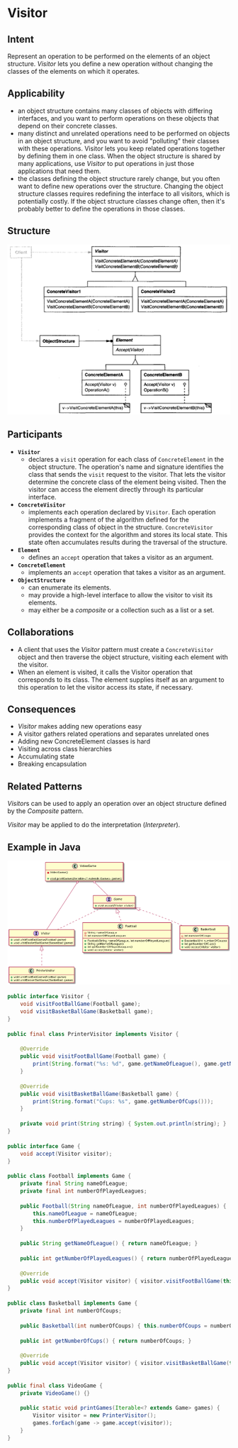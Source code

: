 # Visitor

## Intent

Represent an operation to be performed on the elements of an object structure. *Visitor* lets you define a new operation without changing the classes of the elements on which it operates.

## Applicability

* an object structure contains many classes of objects with differing interfaces, and you want to perform operations on these objects that depend on their concrete classes.
* many distinct and unrelated operations need to be performed on objects in an object structure, and you want to avoid "polluting" their classes with these operations. Visitor lets you keep related operations together by defining them in one class. When the object structure is shared by many applications, use *Visitor* to put operations in just those applications that need them.
* the classes defining the object structure rarely change, but you often want to define new operations over the structure. Changing the object structure classes requires redefining the interface to all visitors, which is potentially costly. If the object structure classes change often, then it's probably better to define the operations in those classes.

## Structure

![Image of the structure for the Visitor Pattern](./image/visitor.png "Structure for the Visitor Pattern")

## Participants

* **`Visitor`**
  - declares a `visit` operation for each class of `ConcreteElement` in the object structure. The operation's name and signature identifies the class that sends the `visit` request to the visitor. That lets the visitor determine the concrete class of the element being visited. Then the visitor can access the element directly through its particular interface.
* **`ConcreteVisitor`**
  - implements each operation declared by `Visitor`. Each operation implements a fragment of the algorithm defined for the corresponding class of object in the structure. `ConcreteVisitor` provides the context for the algorithm and stores its local state. This state often accumulates results during the traversal of the structure.
* **`Element`**
  - defines an `accept` operation that takes a visitor as an argument.
* **`ConcreteElement`**
  - implements an `accept` operation that takes a visitor as an argument.
* **`ObjectStructure`**
  - can enumerate its elements.
  - may provide a high-level interface to allow the visitor to visit its elements.
  - may either be a *composite* or a collection such as a list or a set.

## Collaborations

* A client that uses the *Visitor* pattern must create a `ConcreteVisitor` object and then traverse the object structure, visiting each element with the visitor.
* When an element is visited, it calls the Visitor operation that corresponds to its class. The element supplies itself as an argument to this operation to let the visitor access its state, if necessary.

## Consequences

* *Visitor* makes adding new operations easy
* A visitor gathers related operations and separates unrelated ones
* Adding new ConcreteElement classes is hard
* Visiting across class hierarchies
* Accumulating state
* Breaking encapsulation

## Related Patterns

*Visitor*s can be used to apply an operation over an object structure defined by the *Composite* pattern.

*Visitor* may be applied to do the interpretation (*Interpreter*).

## Example in Java

![Class Diagram for Visitor](./image/code_class_design.png "Class Diagram for Visitor pattern example")

```java
public interface Visitor {
    void visitFootBallGame(Football game);
    void visitBasketBallGame(Basketball game);
}

public final class PrinterVisitor implements Visitor {

    @Override
    public void visitFootBallGame(Football game) {
        print(String.format("%s: %d", game.getNameOfLeague(), game.getNumberOfPlayedLeagues()));
    }

    @Override
    public void visitBasketBallGame(Basketball game) {
        print(String.format("Cups: %s", game.getNumberOfCups()));
    }

    private void print(String string) { System.out.println(string); }
}

public interface Game {
    void accept(Visitor visitor);
}

public class Football implements Game {
    private final String nameOfLeague;
    private final int numberOfPlayedLeagues;

    public Football(String nameOfLeague, int numberOfPlayedLeagues) {
        this.nameOfLeague = nameOfLeague;
        this.numberOfPlayedLeagues = numberOfPlayedLeagues;
    }

    public String getNameOfLeague() { return nameOfLeague; }

    public int getNumberOfPlayedLeagues() { return numberOfPlayedLeagues; }

    @Override
    public void accept(Visitor visitor) { visitor.visitFootBallGame(this); }
}

public class Basketball implements Game {
    private final int numberOfCoups;

    public Basketball(int numberOfCoups) { this.numberOfCoups = numberOfCoups; }

    public int getNumberOfCups() { return numberOfCoups; }

    @Override
    public void accept(Visitor visitor) { visitor.visitBasketBallGame(this); }
}

public final class VideoGame {
    private VideoGame() {}

    public static void printGames(Iterable<? extends Game> games) {
        Visitor visitor = new PrinterVisitor();
        games.forEach(game -> game.accept(visitor));
    }
}
```
